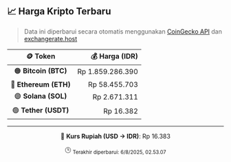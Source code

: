 

<!-- HARGA_KRIPTO -->
## 📈 Harga Kripto Terbaru

> Data ini diperbarui secara otomatis menggunakan [CoinGecko API](https://www.coingecko.com/) dan [exchangerate.host](https://exchangerate.host/)

<div align="center">

| 🪙 Token | 💰 Harga (IDR) |
|:------:|---------------:|
| 🟠 **Bitcoin (BTC)**   | Rp 1.859.286.390 |
| 🔵 **Ethereum (ETH)**  | Rp 58.455.703 |
| 🟣 **Solana (SOL)**    | Rp 2.671.311 |
| 🟢 **Tether (USDT)**   | Rp 16.382 |

---

💱 **Kurs Rupiah (USD → IDR)**: Rp 16.383

🕒 <sub>Terakhir diperbarui: 6/8/2025, 02.53.07</sub>

</div>
<!-- /HARGA_KRIPTO -->